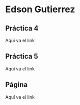 # Edson Gutierrez
## Práctica 4
Aquí va el link
 
 ## Práctica 5
 Aquí va el link 
 
 ## Página
 Aquí va el link
